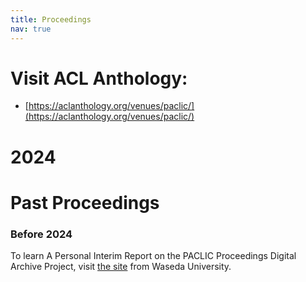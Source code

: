 ```yaml
---
title: Proceedings
nav: true
---
```

# Visit ACL Anthology:
- [https://aclanthology.org/venues/paclic/](https://aclanthology.org/venues/paclic/)
  
# 2024

# Past Proceedings
### Before 2024
To learn A Personal Interim Report on the PACLIC Proceedings Digital Archive Project, visit [the site](https://github.com/evanwill/workshop-template/blob/main/README.md) from Waseda University.



